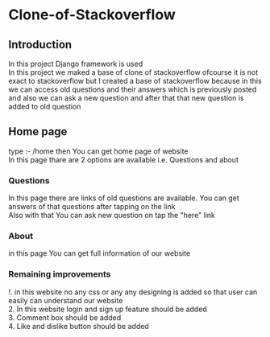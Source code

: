 # Clone-of-Stackoverflow
## Introduction
In this project Django framework is used <br />
In this project we maked a base of clone of stackoverflow ofcourse it is not exact to stackoverflow but I created a base of stackoverflow because in this we can access old questions and their answers which is previously posted and also we can ask a new question and after that that new question is added to old question
## Home page 
type :- /home then You can get home page of website <br />
In this page thare are 2 options are available i.e. Questions and about 
### Questions 
In this page there are links of old questions are available. You can get answers of that questions after tapping on the link <br />
Also with that You can ask new question on tap the "here" link 
### About 
in this page You can get full information of our website 
### Remaining improvements 
!. in this website no any css or any any designing is added so that user can easily can understand our website <br />
2. In this website login and sign up feature should be added <br />
3. Comment box should be added <br />
4. Like and dislike button should be added <br /> 
